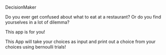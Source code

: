 DecisionMaker

Do you ever get confused about what to eat at a restaurant? Or do you find yourselves in a lot of dilemma?

This app is for you!

This App will take your choices as input and print out a choice from your choices using bernoulli trials!
